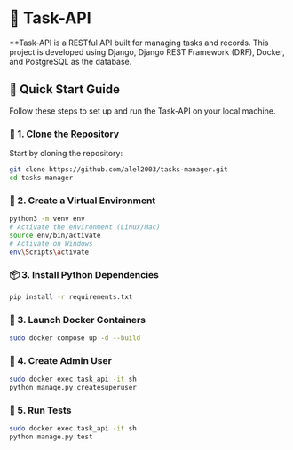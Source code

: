 # 🌟 Task-API

**Task-API is a RESTful API built for managing tasks and records. This project is developed using Django, Django REST Framework (DRF), Docker, and PostgreSQL as the database.

## 🚀 Quick Start Guide

Follow these steps to set up and run the Task-API on your local machine.

### 📂 1. Clone the Repository

Start by cloning the repository:

```bash
git clone https://github.com/alel2003/tasks-manager.git
cd tasks-manager
```

### 🐍 2. Create a Virtual Environment

```bash
python3 -m venv env
# Activate the environment (Linux/Mac)
source env/bin/activate
# Activate on Windows
env\Scripts\activate
```

### 📦 3. Install Python Dependencies

```bash
pip install -r requirements.txt
```

### 🐳 3. Launch Docker Containers

```bash
sudo docker compose up -d --build
```

### 👤 4. Create Admin User

```bash
sudo docker exec task_api -it sh
python manage.py createsuperuser
```

### 🧪 5. Run Tests

```bash
sudo docker exec task_api -it sh
python manage.py test
```
